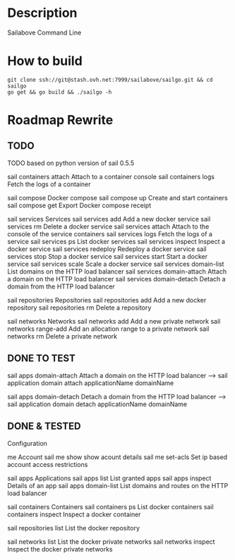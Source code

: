 # Description
Sailabove Command Line

# How to build
```
git clone ssh://git@stash.ovh.net:7999/sailabove/sailgo.git && cd sailgo
go get && go build && ./sailgo -h
```

# Roadmap Rewrite
## TODO

TODO based on python version of sail 0.5.5

sail containers attach   Attach to a container console
sail containers logs     Fetch the logs of a container

sail compose             Docker compose
sail compose up          Create and start containers
sail compose get         Export Docker compose receipt

sail services                Services
sail services add            Add a new docker service
sail services rm             Delete a docker service
sail services attach         Attach to the console of the service containers
sail services logs           Fetch the logs of a service
sail services ps             List docker services
sail services inspect        Inspect a docker service
sail services redeploy       Redeploy a docker service
sail services stop           Stop a docker service
sail services start          Start a docker service
sail services scale          Scale a docker service
sail services domain-list    List domains on the HTTP load balancer
sail services domain-attach  Attach a domain on the HTTP load balancer
sail services domain-detach  Detach a domain from the HTTP load balancer

sail repositories        Repositories
sail repositories add    Add a new docker repository
sail repositories rm     Delete a repository

sail networks            Networks
sail networks add        Add a new private network
sail networks range-add  Add an allocation range to a private network
sail networks rm         Delete a private network

## DONE TO TEST
sail apps domain-attach       Attach a domain on the HTTP load balancer
--> sail application domain attach applicationName domainName

sail apps domain-detach       Detach a domain from the HTTP load balancer
--> sail application domain detach applicationName domainName

## DONE & TESTED
Configuration

me                  Account
sail me show        show acount details
sail me set-acls    Set ip based account access restrictions

sail apps               Applications
sail apps list          List granted apps
sail apps inspect       Details of an app
sail apps domain-list   List domains and routes on the HTTP load balancer

sail containers          Containers
sail containers ps       List docker containers
sail containers inspect  Inspect a docker container

sail repositories list   List the docker repository

sail networks list       List the docker private networks
sail networks inspect    Inspect the docker private networks
